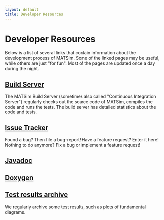 ```yaml
---
layout: default
title: Developer Resources
---
```



# Developer Resources

Below is a list of several links that contain information about the development process 
of MATSim. Some of the linked pages may be useful, while others are just "for fun". 
Most of the pages are updated once a day during the night.


## [Build Server](http://ci.matsim.org:8080/)

The MATSim Build Server (sometimes also called "Continuous Integration Server") regularly 
checks out the source code of MATSim, compiles the code and runs the tests. 
The build server has detailed statistics about the code and tests.

## [Issue Tracker](/issuetracker)

Found a bug? Then file a bug-report! Have a feature request? Enter it here! 
Nothing to do anymore? Fix a bug or implement a feature request!

## [Javadoc](/javadoc)

## [Doxygen](/doxygen)

## [Test results archive](https://svn.vsp.tu-berlin.de/testresults/)

We regularly archive some test results, such as plots of fundamental diagrams.